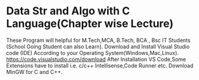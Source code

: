 # Data Str and Algo with C Language(Chapter wise Lecture)
These Program will helpful for M.Tech,MCA, B.Tech, BCA , Bsc IT Students (School Going Student can also Learn).
Download and Install Visual Studio code (IDE) According to your Operating System(Windows,Mac,Linux).
https://code.visualstudio.com/download
After Installation VS Code,Some Extensions have to install i.e. c/c++ Intellisense,Code Runner etc.
Download MinGW for C and C++.
